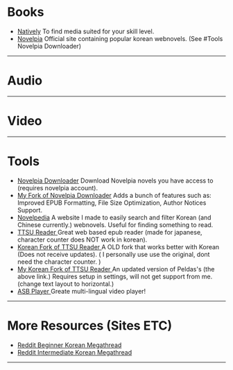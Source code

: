 
# Books
* <a href="https://learnnatively.com/" target="_blank" rel="noopener">Natively</a> To find media suited for your skill level.
* <a href="https://novelpia.com/" target="_blank" rel="noopener">Novelpia</a> Official site containing popular korean webnovels. (See #Tools Novelpia Downloader)

---
# Audio

---     
# Video 


---
# Tools 
* <a href="https://github.com/CjangCjengh/NovelpiaDownloader/releases" target="_blank" rel="noopener">Novelpia Downloader</a> Download Novelpia novels you have access to (requires novelpia account). 
* <a href="https://github.com/SpazzTL/NovelpiaDownloader" target="_blank" rel="noopener">My Fork of Novelpia Downloader</a> Adds a bunch of features such as: Improved EPUB Formatting, File Size Optimization, Author Notices Support.
* <a href="https://spazztl.github.io/Novelpedia/" target="_blank" rel="noopener">Novelpedia</a> A website I made to easily search and filter Korean (and Chinese currently.) webnovels. Useful for finding something to read. 
* <a href="https://reader.ttsu.app" target="_blank" rel="noopener"> TTSU Reader </a> Great web based epub reader (made for japanese, character counter does NOT work in korean). 
* <a href="https://peldas.github.io/ebook-reader-korean/manage" target="_blank" rel="noopener"> Korean Fork of TTSU Reader </a> A OLD fork that works better with Korean (Does not receive updates). ( I personally use use the original, dont need the character counter. )
* <a href="https://spazztl.github.io/korean-ebook-reader/manage" target="_blank" rel="noopener"> My Korean Fork of TTSU Reader </a> An updated version of Peldas's (the above link.) Requires setup in settings, will not get support from me. (change text layout to horizontal.)
* <a href="https://github.com/killergerbah/asbplayer" target="_blank" rel="noopener"> ASB Player </a> Greate multi-lingual video player!
---
# More Resources (Sites ETC)
* <a href="https://www.reddit.com/r/Korean/comments/hw4gy0/the_ultimate_beginners_resource_thread/" target="_blank" rel="noopener"> Reddit Beginner Korean Megathread </a>
* <a href=https://www.reddit.com/r/Korean/comments/3rqfwo/the_ultimate_intermediate_learners_resource_thread/ target="_blank" rel="noopener"> Reddit Intermediate Korean Megathread </a>
---


